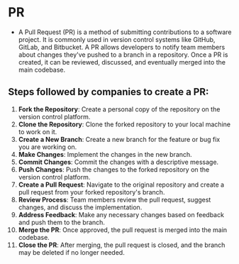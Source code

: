# PR

- A Pull Request (PR) is a method of submitting contributions to a software project. It is commonly used in version control systems like GitHub, GitLab, and Bitbucket. A PR allows developers to notify team members about changes they've pushed to a branch in a repository. Once a PR is created, it can be reviewed, discussed, and eventually merged into the main codebase.

## Steps followed by companies to create a PR:

1. **Fork the Repository**: Create a personal copy of the repository on the version control platform.
1. **Clone the Repository**: Clone the forked repository to your local machine to work on it.
1. **Create a New Branch**: Create a new branch for the feature or bug fix you are working on.
1. **Make Changes**: Implement the changes in the new branch.
1. **Commit Changes**: Commit the changes with a descriptive message.
1. **Push Changes**: Push the changes to the forked repository on the version control platform.
1. **Create a Pull Request**: Navigate to the original repository and create a pull request from your forked repository's branch.
1. **Review Process**: Team members review the pull request, suggest changes, and discuss the implementation.
1. **Address Feedback**: Make any necessary changes based on feedback and push them to the branch.
1. **Merge the PR**: Once approved, the pull request is merged into the main codebase.
1. **Close the PR**: After merging, the pull request is closed, and the branch may be deleted if no longer needed.
